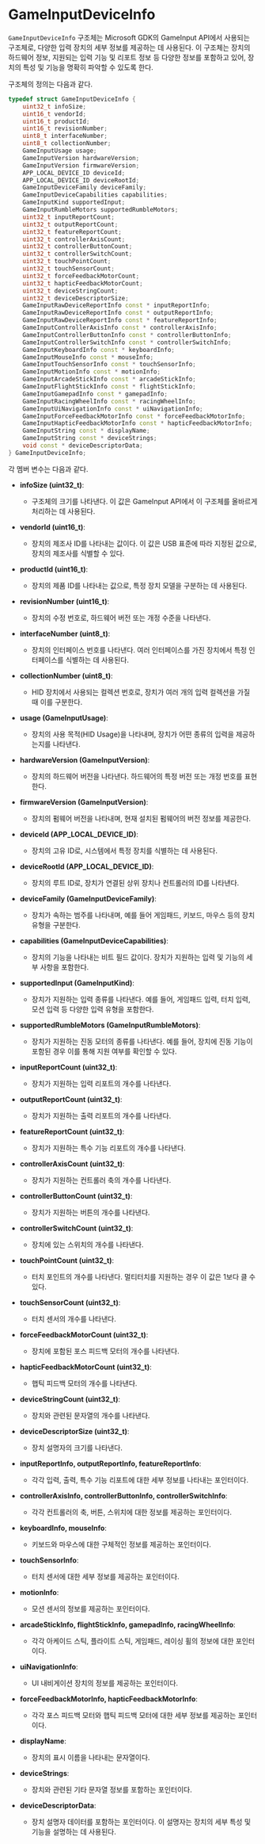 # GameInputDeviceInfo

`GameInputDeviceInfo` 구조체는 Microsoft GDK의 GameInput API에서 사용되는 구조체로, 다양한 입력 장치의 세부 정보를 제공하는 데 사용된다. 이 구조체는 장치의 하드웨어 정보, 지원되는 입력 기능 및 리포트 정보 등 다양한 정보를 포함하고 있어, 장치의 특성 및 기능을 명확히 파악할 수 있도록 한다.

구조체의 정의는 다음과 같다.

```cpp
typedef struct GameInputDeviceInfo {  
    uint32_t infoSize;  
    uint16_t vendorId;  
    uint16_t productId;  
    uint16_t revisionNumber;  
    uint8_t interfaceNumber;  
    uint8_t collectionNumber;  
    GameInputUsage usage;  
    GameInputVersion hardwareVersion;  
    GameInputVersion firmwareVersion;  
    APP_LOCAL_DEVICE_ID deviceId;  
    APP_LOCAL_DEVICE_ID deviceRootId;  
    GameInputDeviceFamily deviceFamily;  
    GameInputDeviceCapabilities capabilities;  
    GameInputKind supportedInput;  
    GameInputRumbleMotors supportedRumbleMotors;  
    uint32_t inputReportCount;  
    uint32_t outputReportCount;  
    uint32_t featureReportCount;  
    uint32_t controllerAxisCount;  
    uint32_t controllerButtonCount;  
    uint32_t controllerSwitchCount;  
    uint32_t touchPointCount;  
    uint32_t touchSensorCount;  
    uint32_t forceFeedbackMotorCount;  
    uint32_t hapticFeedbackMotorCount;  
    uint32_t deviceStringCount;  
    uint32_t deviceDescriptorSize;  
    GameInputRawDeviceReportInfo const * inputReportInfo;  
    GameInputRawDeviceReportInfo const * outputReportInfo;  
    GameInputRawDeviceReportInfo const * featureReportInfo;  
    GameInputControllerAxisInfo const * controllerAxisInfo;  
    GameInputControllerButtonInfo const * controllerButtonInfo;  
    GameInputControllerSwitchInfo const * controllerSwitchInfo;  
    GameInputKeyboardInfo const * keyboardInfo;  
    GameInputMouseInfo const * mouseInfo;  
    GameInputTouchSensorInfo const * touchSensorInfo;  
    GameInputMotionInfo const * motionInfo;  
    GameInputArcadeStickInfo const * arcadeStickInfo;  
    GameInputFlightStickInfo const * flightStickInfo;  
    GameInputGamepadInfo const * gamepadInfo;  
    GameInputRacingWheelInfo const * racingWheelInfo;  
    GameInputUiNavigationInfo const * uiNavigationInfo;  
    GameInputForceFeedbackMotorInfo const * forceFeedbackMotorInfo;  
    GameInputHapticFeedbackMotorInfo const * hapticFeedbackMotorInfo;  
    GameInputString const * displayName;  
    GameInputString const * deviceStrings;  
    void const * deviceDescriptorData;  
} GameInputDeviceInfo;
```

각 멤버 변수는 다음과 같다.

* **infoSize (uint32_t)**:
  * 구조체의 크기를 나타낸다. 이 값은 GameInput API에서 이 구조체를 올바르게 처리하는 데 사용된다.

* **vendorId (uint16_t)**:
  * 장치의 제조사 ID를 나타내는 값이다. 이 값은 USB 표준에 따라 지정된 값으로, 장치의 제조사를 식별할 수 있다.

* **productId (uint16_t)**:
  * 장치의 제품 ID를 나타내는 값으로, 특정 장치 모델을 구분하는 데 사용된다.

* **revisionNumber (uint16_t)**:
  * 장치의 수정 번호로, 하드웨어 버전 또는 개정 수준을 나타낸다.

* **interfaceNumber (uint8_t)**:
  * 장치의 인터페이스 번호를 나타낸다. 여러 인터페이스를 가진 장치에서 특정 인터페이스를 식별하는 데 사용된다.

* **collectionNumber (uint8_t)**:
  * HID 장치에서 사용되는 컬렉션 번호로, 장치가 여러 개의 입력 컬렉션을 가질 때 이를 구분한다.

* **usage (GameInputUsage)**:
  * 장치의 사용 목적(HID Usage)을 나타내며, 장치가 어떤 종류의 입력을 제공하는지를 나타낸다.

* **hardwareVersion (GameInputVersion)**:
  * 장치의 하드웨어 버전을 나타낸다. 하드웨어의 특정 버전 또는 개정 번호를 표현한다.

* **firmwareVersion (GameInputVersion)**:
  * 장치의 펌웨어 버전을 나타내며, 현재 설치된 펌웨어의 버전 정보를 제공한다.

* **deviceId (APP_LOCAL_DEVICE_ID)**:
  * 장치의 고유 ID로, 시스템에서 특정 장치를 식별하는 데 사용된다.

* **deviceRootId (APP_LOCAL_DEVICE_ID)**:
  * 장치의 루트 ID로, 장치가 연결된 상위 장치나 컨트롤러의 ID를 나타낸다.

* **deviceFamily (GameInputDeviceFamily)**:
  * 장치가 속하는 범주를 나타내며, 예를 들어 게임패드, 키보드, 마우스 등의 장치 유형을 구분한다.

* **capabilities (GameInputDeviceCapabilities)**:
  * 장치의 기능을 나타내는 비트 필드 값이다. 장치가 지원하는 입력 및 기능의 세부 사항을 포함한다.

* **supportedInput (GameInputKind)**:
  * 장치가 지원하는 입력 종류를 나타낸다. 예를 들어, 게임패드 입력, 터치 입력, 모션 입력 등 다양한 입력 유형을 포함한다.

* **supportedRumbleMotors (GameInputRumbleMotors)**:
  * 장치가 지원하는 진동 모터의 종류를 나타낸다. 예를 들어, 장치에 진동 기능이 포함된 경우 이를 통해 지원 여부를 확인할 수 있다.

* **inputReportCount (uint32_t)**:
  * 장치가 지원하는 입력 리포트의 개수를 나타낸다.

* **outputReportCount (uint32_t)**:
  * 장치가 지원하는 출력 리포트의 개수를 나타낸다.

* **featureReportCount (uint32_t)**:
  * 장치가 지원하는 특수 기능 리포트의 개수를 나타낸다.

* **controllerAxisCount (uint32_t)**:
  * 장치가 지원하는 컨트롤러 축의 개수를 나타낸다.

* **controllerButtonCount (uint32_t)**:
  * 장치가 지원하는 버튼의 개수를 나타낸다.

* **controllerSwitchCount (uint32_t)**:
  * 장치에 있는 스위치의 개수를 나타낸다.

* **touchPointCount (uint32_t)**:
  * 터치 포인트의 개수를 나타낸다. 멀티터치를 지원하는 경우 이 값은 1보다 클 수 있다.

* **touchSensorCount (uint32_t)**:
  * 터치 센서의 개수를 나타낸다.

* **forceFeedbackMotorCount (uint32_t)**:
  * 장치에 포함된 포스 피드백 모터의 개수를 나타낸다.

* **hapticFeedbackMotorCount (uint32_t)**:
  * 햅틱 피드백 모터의 개수를 나타낸다.

* **deviceStringCount (uint32_t)**:
  * 장치와 관련된 문자열의 개수를 나타낸다.

* **deviceDescriptorSize (uint32_t)**:
  * 장치 설명자의 크기를 나타낸다.

* **inputReportInfo, outputReportInfo, featureReportInfo**:
  * 각각 입력, 출력, 특수 기능 리포트에 대한 세부 정보를 나타내는 포인터이다.

* **controllerAxisInfo, controllerButtonInfo, controllerSwitchInfo**:
  * 각각 컨트롤러의 축, 버튼, 스위치에 대한 정보를 제공하는 포인터이다.

* **keyboardInfo, mouseInfo**:
  * 키보드와 마우스에 대한 구체적인 정보를 제공하는 포인터이다.

* **touchSensorInfo**:
  * 터치 센서에 대한 세부 정보를 제공하는 포인터이다.

* **motionInfo**:
  * 모션 센서의 정보를 제공하는 포인터이다.

* **arcadeStickInfo, flightStickInfo, gamepadInfo, racingWheelInfo**:
  * 각각 아케이드 스틱, 플라이트 스틱, 게임패드, 레이싱 휠의 정보에 대한 포인터이다.

* **uiNavigationInfo**:
  * UI 내비게이션 장치의 정보를 제공하는 포인터이다.

* **forceFeedbackMotorInfo, hapticFeedbackMotorInfo**:
  * 각각 포스 피드백 모터와 햅틱 피드백 모터에 대한 세부 정보를 제공하는 포인터이다.

* **displayName**:
  * 장치의 표시 이름을 나타내는 문자열이다.

* **deviceStrings**:
  * 장치와 관련된 기타 문자열 정보를 포함하는 포인터이다.

* **deviceDescriptorData**:
  * 장치 설명자 데이터를 포함하는 포인터이다. 이 설명자는 장치의 세부 특성 및 기능을 설명하는 데 사용된다.

